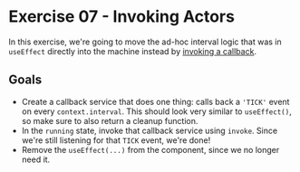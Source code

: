 # Exercise 07 - Invoking Actors

In this exercise, we're going to move the ad-hoc interval logic that was in `useEffect` directly into the machine instead by [invoking a callback](https://xstate.js.org/docs/guides/communication.html#invoking-callbacks).

## Goals

- Create a callback service that does one thing: calls back a `'TICK'` event on every `context.interval`. This should look very similar to `useEffect()`, so make sure to also return a cleanup function.
- In the `running` state, invoke that callback service using `invoke`. Since we're still listening for that `TICK` event, we're done!
- Remove the `useEffect(...)` from the component, since we no longer need it.

